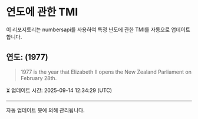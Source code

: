 
# 연도에 관한 TMI

이 리포지토리는 numbersapi를 사용하여 특정 년도에 관한 TMI를 자동으로 업데이트합니다.

## 연도: (1977)
> 1977 is the year that Elizabeth II opens the New Zealand Parliament on February 28th.

⏳ 업데이트 시간: 2025-09-14 12:34:29 (UTC)

---
자동 업데이트 봇에 의해 관리됩니다.
